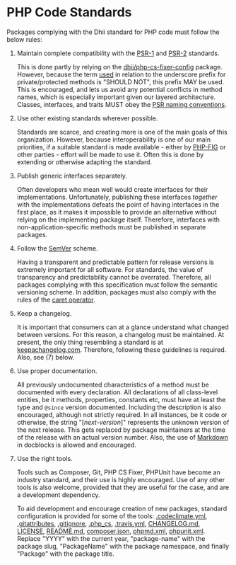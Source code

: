 # PHP Code Standards
Packages complying with the Dhii standard for PHP code must follow the below
rules:

1.  Maintain complete compatibility with the [PSR-1] and [PSR-2] standards.

    This is done partly by relying on the [dhii/php-cs-fixer-config] package.
    However, because the term [used][psr-2-properties] in relation to the
    underscore prefix for private/protected methods is "SHOULD NOT", this prefix
    MAY be used. This is encouraged, and lets us avoid any potential conflicts
    in method names, which is especially important given our layered
    architecture. Classes, interfaces, and traits MUST obey the [PSR naming
    conventions][psr-naming-conventions].

2.  Use other existing standards wherever possible.

    Standards are scarce, and creating more is one of the main goals of this
    organization. However, because interoperability is one of our main
    priorities, if a suitable standard is made available - either by [PHP-FIG]
    or other parties - effort will be made to use it. Often this is done by
    extending or otherwise adapting the standard.

3.  Publish generic interfaces separately.

    Often developers who mean well would create interfaces for their
    implementations. Unfortunately, publishing these interfaces _together_
    with the implementations defeats the point of having interfaces in the
    first place, as it makes it impossible to provide an alternative without
    relying on the implementing package itself. Therefore, interfaces with
    non-application-specific methods must be published in separate packages.

4.  Follow the [SemVer] scheme.

    Having a transparent and predictable pattern for release versions is
    extremely important for all software. For standards, the value of
    transparency and predictability cannot be overrated. Therefore, all
    packages complying with this specification must follow the semantic
    versioning scheme. In addition, packages must also comply with the rules
    of the [caret operator][caret-operator].

5.  Keep a changelog.

    It is important that consumers can at a glance understand what changed
    between versions. For this reason, a changelog must be maintained.
    At present, the only thing resembling a standard is at [keepachangelog.com].
    Therefore, following these guidelines is required. Also, see (7) below.

6.  Use proper documentation.

    All previously undocumented characteristics of a method must be documented
    with every declaration. All declarations of all class-level entities,
    be it methods, properties, constants etc, must have at least the type
    and `@since` version documented. Including the description is also
    encouraged, although not strictly required. In all instances, be it
    code or otherwise, the string "\[*next-version*\]" represents the unknown
    version of the next release. This gets replaced by package maintainers
    at the time of the release with an actual version number. Also, the use of
    [Markdown] in docblocks is allowed and encouraged.

7.  Use the right tools.

    Tools such as Composer, Git, PHP CS Fixer, PHPUnit have become an industry
    standard, and their use is highly encouraged. Use of any other tools
    is also welcome, provided that they are useful for the case, and are
    a development dependency.

    To aid development and encourage creation of
    new packages, standard configuration is provided for some of the tools:
    [.codeclimate.yml], [.gitattributes], [.gitignore], [.php_cs], [.travis.yml],
    [CHANGELOG.md], [LICENSE], [README.md], [composer.json], [phpmd.xml], [phpunit.xml].
    Replace "YYYY" with the current year, "package-name" with the package slug,
    "PackageName" with the package namespace, and finally "Package" with the
    package title.




[SemVer]:                   http://semver.org/
[PHP-FIG]:                  http://www.php-fig.org
[PSR-1]:                    http://www.php-fig.org/psr/psr-1/
[PSR-2]:                    http://www.php-fig.org/psr/psr-2/
[psr-2-properties]:         http://www.php-fig.org/psr/psr-2/#properties
[psr-naming-conventions]:   http://www.php-fig.org/bylaws/psr-naming-conventions/
[caret-operator]:           https://getcomposer.org/doc/articles/versions.md#caret
[Markdown]:                 https://daringfireball.net/projects/markdown/syntax
[keepachangelog.com]:       http://keepachangelog.com

[dhii/php-cs-fixer-config]: https://packagist.org/packages/dhii/php-cs-fixer-config

[.codeclimate.yml]:         ../configs/.codeclimate.yml
[.gitattributes]:           ../configs/.gitattributes
[.gitignore]:               ../configs/.gitignore
[.php_cs]:                  ../configs/.php_cs
[.travis.yml]:              ../configs/.travis.yml
[CHANGELOG.md]:             ../configs/CHANGELOG.md
[LICENSE]:                  ../configs/LICENSE
[README.md]:                ../configs/README.md
[composer.json]:            ../configs/composer.json
[phpmd.xml]:                ../configs/phpmd.xml
[phpunit.xml]:              ../configs/phpunit.xml
